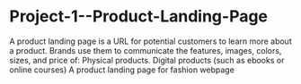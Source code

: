 # Project-1--Product-Landing-Page
A product landing page is a URL for potential customers to learn more about a product. 
Brands use them to communicate the features, images, colors, sizes, and price of: Physical products. Digital products (such as ebooks or online courses)
A product landing page for fashion webpage
